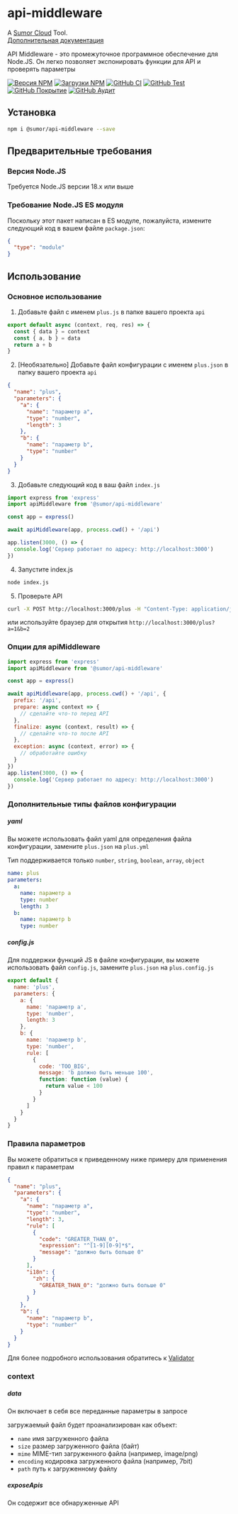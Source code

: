 # api-middleware

A [Sumor Cloud](https://sumor.cloud) Tool.  
[Дополнительная документация](https://sumor.cloud/api-middleware)

API Middleware - это промежуточное программное обеспечение для Node.JS.
Он легко позволяет экспонировать функции для API и проверять параметры

[![Версия NPM](https://img.shields.io/npm/v/@sumor/api-middleware?logo=npm&label=NPM)](https://www.npmjs.com/package/@sumor/api-middleware)
[![Загрузки NPM](https://img.shields.io/npm/dw/@sumor/api-middleware?logo=npm&label=Загрузки)](https://www.npmjs.com/package/@sumor/api-middleware)
[![GitHub CI](https://img.shields.io/github/actions/workflow/status/sumor-cloud/api-middleware/ci.yml?logo=github&label=CI)](https://github.com/sumor-cloud/api-middleware/actions/workflows/ci.yml)
[![GitHub Test](https://img.shields.io/github/actions/workflow/status/sumor-cloud/api-middleware/ut.yml?logo=github&label=Тест)](https://github.com/sumor-cloud/api-middleware/actions/workflows/ut.yml)
[![GitHub Покрытие](https://img.shields.io/github/actions/workflow/status/sumor-cloud/api-middleware/coverage.yml?logo=github&label=Покрытие)](https://github.com/sumor-cloud/api-middleware/actions/workflows/coverage.yml)
[![GitHub Аудит](https://img.shields.io/github/actions/workflow/status/sumor-cloud/api-middleware/audit.yml?logo=github&label=Аудит)](https://github.com/sumor-cloud/api-middleware/actions/workflows/audit.yml)

## Установка

```bash
npm i @sumor/api-middleware --save
```

## Предварительные требования

### Версия Node.JS

Требуется Node.JS версии 18.x или выше

### Требование Node.JS ES модуля

Поскольку этот пакет написан в ES модуле, пожалуйста, измените следующий код в вашем файле `package.json`:

```json
{
  "type": "module"
}
```

## Использование

### Основное использование

1. Добавьте файл с именем `plus.js` в папке вашего проекта `api`

```js
export default async (context, req, res) => {
  const { data } = context
  const { a, b } = data
  return a + b
}
```

2. [Необязательно] Добавьте файл конфигурации с именем `plus.json` в папку вашего проекта `api`

```json
{
  "name": "plus",
  "parameters": {
    "a": {
      "name": "параметр a",
      "type": "number",
      "length": 3
    },
    "b": {
      "name": "параметр b",
      "type": "number"
    }
  }
}
```

3. Добавьте следующий код в ваш файл `index.js`

```javascript
import express from 'express'
import apiMiddleware from '@sumor/api-middleware'

const app = express()

await apiMiddleware(app, process.cwd() + '/api')

app.listen(3000, () => {
  console.log('Сервер работает по адресу: http://localhost:3000')
})
```

4. Запустите index.js

```bash
node index.js
```

5. Проверьте API

```bash
curl -X POST http://localhost:3000/plus -H "Content-Type: application/json" -d '{"a": 1, "b": 2}'
```

или используйте браузер для открытия `http://localhost:3000/plus?a=1&b=2`

### Опции для apiMiddleware

```javascript
import express from 'express'
import apiMiddleware from '@sumor/api-middleware'

const app = express()

await apiMiddleware(app, process.cwd() + '/api', {
  prefix: '/api',
  prepare: async context => {
    // сделайте что-то перед API
  },
  finalize: async (context, result) => {
    // сделайте что-то после API
  },
  exception: async (context, error) => {
    // обработайте ошибку
  }
})
app.listen(3000, () => {
  console.log('Сервер работает по адресу: http://localhost:3000')
})
```

### Дополнительные типы файлов конфигурации

##### yaml

Вы можете использовать файл yaml для определения файла конфигурации, замените `plus.json` на `plus.yml`

Тип поддерживается только `number`, `string`, `boolean`, `array`, `object`

```yaml
name: plus
parameters:
  a:
    name: параметр a
    type: number
    length: 3
  b:
    name: параметр b
    type: number
```

##### config.js

Для поддержки функций JS в файле конфигурации, вы можете использовать файл `config.js`, замените `plus.json` на `plus.config.js`

```javascript
export default {
  name: 'plus',
  parameters: {
    a: {
      name: 'параметр a',
      type: 'number',
      length: 3
    },
    b: {
      name: 'параметр b',
      type: 'number',
      rule: [
        {
          code: 'TOO_BIG',
          message: 'b должно быть меньше 100',
          function: function (value) {
            return value < 100
          }
        }
      ]
    }
  }
}
```

### Правила параметров

Вы можете обратиться к приведенному ниже примеру для применения правил к параметрам

```json
{
  "name": "plus",
  "parameters": {
    "a": {
      "name": "параметр a",
      "type": "number",
      "length": 3,
      "rule": [
        {
          "code": "GREATER_THAN_0",
          "expression": "^[1-9][0-9]*$",
          "message": "должно быть больше 0"
        }
      ],
      "i18n": {
        "zh": {
          "GREATER_THAN_0": "должно быть больше 0"
        }
      }
    },
    "b": {
      "name": "параметр b",
      "type": "number"
    }
  }
}
```

Для более подробного использования обратитесь к [Validator](https://sumor.cloud/validator/)

### context

##### data

Он включает в себя все переданные параметры в запросе

загружаемый файл будет проанализирован как объект:

- `name` имя загруженного файла
- `size` размер загруженного файла (байт)
- `mime` MIME-тип загруженного файла (например, image/png)
- `encoding` кодировка загруженного файла (например, 7bit)
- `path` путь к загруженному файлу

##### exposeApis

Он содержит все обнаруженные API
